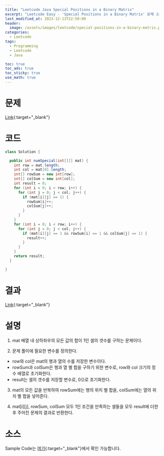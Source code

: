 ```yaml
---
title: "Leetcode Java Special Positions in a Binary Matrix"
excerpt: "Leetcode Easy - 'Special Positions in a Binary Matrix' 문제 Java 풀이"
last_modified_at: 2023-12-13T22:50:00
header:
  image: /assets/images/leetcode/special-positions-in-a-binary-matrix.png
categories:
  - Leetcode
tags:
  - Programming
  - Leetcode
  - Java

toc: true
toc_ads: true
toc_sticky: true
use_math: true
---
```

# 문제
[Link](https://leetcode.com/problems/special-positions-in-a-binary-matrix){:target="_blank"}

# 코드
```java
class Solution {

  public int numSpecial(int[][] mat) {
    int row = mat.length;
    int col = mat[0].length;
    int[] rowSum = new int[row];
    int[] colSum = new int[col];
    int result = 0;
    for (int i = 0; i < row; i++) {
      for (int j = 0; j < col; j++) {
        if (mat[i][j] == 1) {
          rowSum[i]++;
          colSum[j]++;
        }
      }
    }
    for (int i = 0; i < row; i++) {
      for (int j = 0; j < col; j++) {
        if (mat[i][j] == 1 && rowSum[i] == 1 && colSum[j] == 1) {
          result++;
        }
      }
    }
    return result;
  }

}
```

# 결과
[Link](https://leetcode.com/problems/special-positions-in-a-binary-matrix/submissions/1118861470/){:target="_blank"}

# 설명
1. mat 배열 내 상하좌우의 모든 값의 합이 1인 셀의 갯수를 구하는 문제이다.

2. 문제 풀이에 필요한 변수를 정의한다.
- row와 col은 mat의 행과 열의 수를 저장한 변수이다.
- rowSum과 colSum은 행과 열 별 합을 구하기 위한 변수로, row와 col 크기의 정수 배열로 초기화한다.
- result는 셀의 갯수를 저장할 변수로, 0으로 초기화한다.

3. mat의 모든 값을 반복하여 rowSum에는 행의 위치 별 합을, colSum에는 열의 위치 별 합을 넣어준다.

4. mat[i][j], rowSum, colSum 모두 1인 조건을 만족하는 셀들을 모두 result에 더한 후 주어진 문제의 결과로 반환한다.

# 소스
Sample Code는 [여기](https://github.com/GracefulSoul/leetcode/blob/master/src/main/java/gracefulsoul/problems/SpecialPositionsInABinaryMatrix.java){:target="_blank"}에서 확인 가능합니다.